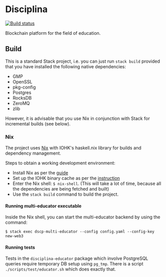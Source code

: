 # Disciplina

[![Build status](https://badge.buildkite.com/e7979d0942ce6a3cf7c9cea9a9e23915789f0baeed89ee14f3.svg?branch=master)](https://buildkite.com/disciplina/disciplina)

Blockchain platform for the field of education.

## Build

This is a standard Stack project, i.e. you can just run `stack build` provided
that you have installed the following native dependencies:

- GMP
- OpenSSL
- pkg-config
- Postgres
- RocksDB
- ZeroMQ
- zlib

However, it is advisable that you use Nix in conjunction with Stack for incremental builds (see below).

### Nix

The project uses [Nix](https://nixos.org/nix/) with IOHK's haskell.nix library for builds and dependency management.

Steps to obtain a working development environment:

- Install Nix as per the [guide](https://nixos.wiki/wiki/Nix_Installation_Guide)
- Set up the IOHK binary cache as per the [instruction](https://input-output-hk.github.io/haskell.nix/tutorials/getting-started.html)
- Enter the Nix shell: `$ nix-shell`. (This will take a lot of time, because all the dependencies are being fetched and built)
- Use the `stack build` command to build the project.


#### Running multi-educator executable

Inside the Nix shell, you can start the multi-educator backend by using the command:

```
$ stack exec dscp-multi-educator --config config.yaml --config-key new-web3
```

#### Running tests

Tests in the `disciplina-educator` package which involve PostgreSQL queries require temporary DB setup using `pg_tmp`.
There is a script `./scripts/test/educator.sh` which does exactly that.
